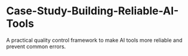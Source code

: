 # Case-Study-Building-Reliable-AI-Tools
A practical quality control framework to make AI tools more reliable and prevent common errors.
